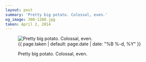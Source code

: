 ```yaml
---
layout: post
summary: 'Pretty big potato. Colossal, even.'
og_image: 300-1280.jpg
taken: April 2, 2014
---
```


<figure class="post" data-src="{{ site.assets_url }}/{{ page.og_image }}">
<img alt="Pretty big potato. Colossal, even." sizes="(min-width: 700px) 50vw, calc(100vw - 2rem)" src="{{ site.assets_url }}/300-640.jpg" srcset="{{ site.assets_url }}/300-1280.jpg 1280w, {{ site.assets_url }}/300-960.jpg 960w, {{ site.assets_url }}/300-640.jpg 640w, {{ site.assets_url }}/300-320.jpg 320w"/>
<figcaption>
<time>{{ page.taken | default: page.date | date: "%B %-d, %Y" }}</time>
<p>Pretty big potato. Colossal, even.</p>
</figcaption>
</figure>
